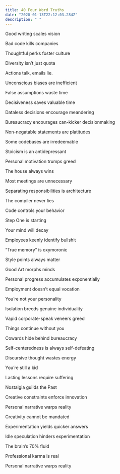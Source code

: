 ```yaml
---
title: 40 Four Word Truths
date: "2020-01-13T22:12:03.284Z"
description: " "
---
```


Good writing scales vision

Bad code kills companies

Thoughtful perks foster culture

Diversity isn’t just quota

Actions talk, emails lie.

Unconscious biases are inefficient

False assumptions waste time

Decisiveness saves valuable time

Dataless decisions encourage meandering

Bureaucracy encourages can-kicker decisionmaking

Non-negatable statements are platitudes

Some codebases are irredeemable

Stoicism is an antidepressant

Personal motivation trumps greed

The house always wins

Most meetings are unnecessary

Separating responsibilities is architecture

The compiler never lies

Code controls your behavior

Step One is starting

Your mind will decay

Employees keenly identify bullshit

“True memory” is oxymoronic

Style points always matter

Good Art morphs minds

Personal progress accumulates exponentially

Employment doesn’t equal vocation

You’re not your personality

Isolation breeds genuine individuality

Vapid corporate-speak veneers greed

Things continue without you

Cowards hide behind bureaucracy

Self-centeredness is always self-defeating

Discursive thought wastes energy

You’re still a kid

Lasting lessons require suffering

Nostalgia guilds the Past

Creative constraints enforce innovation

Personal narrative warps reality

Creativity cannot be mandated

Experimentation yields quicker answers

Idle speculation hinders experimentation

The brain’s 70% fluid

Professional karma is real

Personal narrative warps reality
